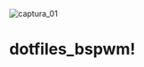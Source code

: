 ![captura_01](https://github.com/k3gc/dotfiles_bspwm/assets/119272540/267835b0-5595-4a3d-95f0-f52f60b638bc)

# dotfiles_bspwm!
